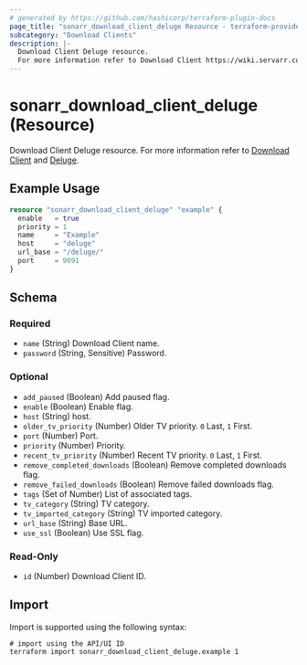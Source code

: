 ```yaml
---
# generated by https://github.com/hashicorp/terraform-plugin-docs
page_title: "sonarr_download_client_deluge Resource - terraform-provider-sonarr"
subcategory: "Download Clients"
description: |-
  Download Client Deluge resource.
  For more information refer to Download Client https://wiki.servarr.com/sonarr/settings#download-clients and Deluge https://wiki.servarr.com/sonarr/supported#deluge.
---
```


# sonarr_download_client_deluge (Resource)

<!-- subcategory:Download Clients -->
Download Client Deluge resource.
For more information refer to [Download Client](https://wiki.servarr.com/sonarr/settings#download-clients) and [Deluge](https://wiki.servarr.com/sonarr/supported#deluge).

## Example Usage

```terraform
resource "sonarr_download_client_deluge" "example" {
  enable   = true
  priority = 1
  name     = "Example"
  host     = "deluge"
  url_base = "/deluge/"
  port     = 9091
}
```

<!-- schema generated by tfplugindocs -->
## Schema

### Required

- `name` (String) Download Client name.
- `password` (String, Sensitive) Password.

### Optional

- `add_paused` (Boolean) Add paused flag.
- `enable` (Boolean) Enable flag.
- `host` (String) host.
- `older_tv_priority` (Number) Older TV priority. `0` Last, `1` First.
- `port` (Number) Port.
- `priority` (Number) Priority.
- `recent_tv_priority` (Number) Recent TV priority. `0` Last, `1` First.
- `remove_completed_downloads` (Boolean) Remove completed downloads flag.
- `remove_failed_downloads` (Boolean) Remove failed downloads flag.
- `tags` (Set of Number) List of associated tags.
- `tv_category` (String) TV category.
- `tv_imported_category` (String) TV imported category.
- `url_base` (String) Base URL.
- `use_ssl` (Boolean) Use SSL flag.

### Read-Only

- `id` (Number) Download Client ID.

## Import

Import is supported using the following syntax:

```shell
# import using the API/UI ID
terraform import sonarr_download_client_deluge.example 1
```
